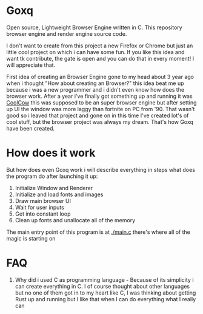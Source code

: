 # Goxq 
Open source, Lightweight Browser Engine written in C. This repository browser engine and render engine source code.

I don't want to create from this project a new Firefox or Chrome but just an little cool project on which i can have some fun. If
you like this idea and want tk contribute, the gate is open and you can do that in every moment! I will appreciate that.

First idea of creating an Browser Engine gone to my head about 3 year ago when i thought "How about creating an Browser?"
this idea beat me up because i was a new programmer and i didn't even know how does the browser work. After a year i've finally 
got something up and running it was [CoolCow](https://github.com/solindekdev/coolcow) this was supposed to be an super browser 
engine but after setting up UI the window was more laggy than fortnite on PC from '90. That wasn't good so i leaved that project
and gone on in this time I've created lot's of cool stuff, but the browser project was always my dream. That's how Goxq have been created.
# How does it work
But how does even Goxq work i will describe everything in steps what does the program do after launching it up:
1) Initialize Window and Renderer
2) Initialize and load fonts and images
3) Draw main browser UI
4) Wait for user inputs
5) Get into constant loop
6) Clean up fonts and unallocate all of the memory

The main entry point of this program is at [./main.c](./main.c) there's where all
of the magic is starting on
# FAQ
1) Why did i used C as programming language - Because of its simplicity i can create everything in C. I of course thought about other languages but no one of them got in to my heart like C, I was thinking about getting Rust up and running but I like that when I can do everything what I really can
